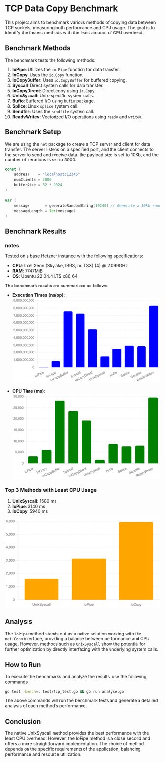# TCP Data Copy Benchmark

This project aims to benchmark various methods of copying data between TCP sockets, measuring both performance and CPU usage. The goal is to identify the fastest methods with the least amount of CPU overhead.

## Benchmark Methods

The benchmark tests the following methods:

1. **IoPipe**: Utilizes the `io.Pipe` function for data transfer.
2. **IoCopy**: Uses the `io.Copy` function.
3. **IoCopyBuffer**: Uses `io.CopyBuffer` for buffered copying.
4. **Syscall**: Direct system calls for data transfer.
5. **IoCopyDirect**: Direct copy using `io.Copy`.
6. **UnixSyscall**: Unix-specific system calls.
7. **Bufio**: Buffered I/O using `bufio` package.
8. **Splice**: Linux `splice` system call.
9. **Sendfile**: Uses the `sendfile` system call.
10. **ReadvWritev**: Vectorized I/O operations using `readv` and `writev`.

## Benchmark Setup
We are using the `net` package to create a TCP server and client for data transfer. The server listens on a specified port, and the client connects to the server to send and receive data.
the payload size is set to 10Kb, and the number of iterations is set to 5000.

```go
const (
	address    = "localhost:12345"
	numClients = 5000
	bufferSize = 32 * 1024
)

var (
	message       = generateRandomString(10240) // Generate a 10kb random string
	messageLength = len(message)
)
```

## Benchmark Results

### notes
Tested on a base Hetzner instance with the following specifications:
- **CPU**: Intel Xeon (Skylake, IBRS, no TSX) (4) @ 2.099GHz
- **RAM**: 7747MiB
- **OS**: Ubuntu 22.04.4 LTS x86_64

The benchmark results are summarized as follows:

- **Execution Times (ns/op)**:
  ![Benchmark Results (ns/op)](https://raw.githubusercontent.com/xvertile/tcp-copy-benchmark/main/images/Benchmark%20Results%20ns_op.png)

- **CPU Time (ms)**:
  ![Benchmark CPU Time](https://raw.githubusercontent.com/xvertile/tcp-copy-benchmark/main/images/Benchmark%20CPU%20Time.png)

### Top 3 Methods with Least CPU Usage

1. **UnixSyscall**: 1580 ms
2. **IoPipe**: 3140 ms
3. **IoCopy**: 5940 ms

![Top 3 Profiles with Least CPU Usage](https://raw.githubusercontent.com/xvertile/tcp-copy-benchmark/main/images/Top%203%20Profiles%20with%20Least%20CPU%20Usage.png)

## Analysis

The `IoPipe` method stands out as a native solution working with the `net.Conn` interface, providing a balance between performance and CPU usage. However, methods such as `UnixSyscall` show the potential for further optimization by directly interfacing with the underlying system calls.

## How to Run

To execute the benchmarks and analyze the results, use the following commands:

```bash
go test -bench=. test/tcp_test.go && go run analyse.go
```

The above commands will run the benchmark tests and generate a detailed analysis of each method's performance.

## Conclusion
The native UnixSyscall method provides the best performance with the least CPU overhead. However, the IoPipe method is a close second and offers a more straightforward implementation. The choice of method depends on the specific requirements of the application, balancing performance and resource utilization.
